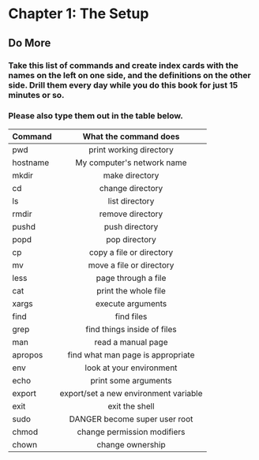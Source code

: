 
# Chapter 1: The Setup

## Do More

### Take this list of commands and create index cards with the names on the left on one side, and the definitions on the other side. Drill them every day while you do this book for just 15 minutes or so. 

### Please also type them out in the table below.

| Command  | What the command does                  |
| -------- |:--------------------------------------:|
| pwd      | print working directory                |
| hostname | My computer's network name             |
| mkdir    | make directory                         |
| cd       | change directory                       |
| ls       | list directory                         |
| rmdir    | remove directory                       |
| pushd    | push directory                         |
| popd     | pop directory                          |
| cp       | copy a file or directory               |
| mv       | move a file or directory               |
| less     | page through a file                    |
| cat      | print the whole file                   |
| xargs    | execute arguments                      |
| find     | find files                             |
| grep     | find things inside of files            |
| man      | read a manual page                     |
| apropos  | find what man page is appropriate      |
| env      | look at your environment               |
| echo     | print some arguments                   |
| export   | export/set a new environment variable  |
| exit     | exit the shell                         |
| sudo     | DANGER become super user root          |
| chmod    | change permission modifiers            |
| chown    | change ownership                       |
